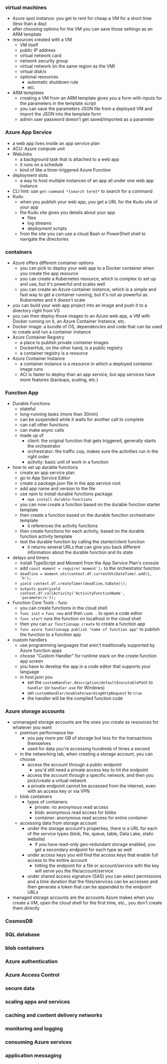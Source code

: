 ### virtual machines
- Azure spot instance: you get to rent for cheap a VM for a short time (less than a day)
- after choosing options for the VM you can save those settings as an ARM template
- resources created with a VM
    - VM itself
    - public IP address
    - virtual network card
    - network security group
    - virtual network (in the same region as the VM)
    - virtual disk/s
    - optional resources
        - automatic shutdown rule
        - etc.
- ARM templates
    - creating a VM from an ARM template gives you a form with inputs for the parameters in the template script
    - you can save the parameters JSON file from a deployed VM and import the JSON into the template form
    - admin user password doesn't get saved/imported as a parameter

### Azure App Service
- a web app lives inside an app service plan
- ACU: Azure compute unit
- WebJobs
    - a background task that is attached to a web app
    - it runs on a schedule
    - kind of like a timer-triggered Azure Function
- deployment slots
    - a way to host multiple instances of an app all under one web app instance
- CLI hint: use `get-command *{search term}*` to search for a command
- Kudu
    - when you publish your web app, you get a URL for the Kudu site of your app
    - the Kudu site gives you details about your app
        - files
        - log streams
        - deployment scripts
    - from the site you can use a cloud Bash or PowerShell shell to navigate the directories

### containers
- Azure offers different container options
    - you can pick to deploy your web app to a Docker container when you create the app resource
    - you can create a Kubernetes resource, which is complex to set up and use, but it's powerful and scales well
    - you can create an Azure container instance, which is a simple and fast way to get a container running, but it's not as powerful as Kubernetes and it doesn't scale
- you can build your web app project into an image and push it to a directory right from VS
- you can then deploy those images to an Azure web app, a VM with Docker running on it, an Azure Container Instance, etc.
- Docker image: a bundle of OS, dependencies and code that can be used to create and run a container instance
- Azure Container Registry
    - a place to publish private container images
    - DockerHub, on the other hand, is a public registry
    - a container registry is a resource
- Azure Container Instance
    - a container instance is a resource in which a deployed container image runs
    - ACI is faster to deploy than an app service, but app services have more features (backups, scaling, etc.)

### Function App
- Durable Functions
    - stateful
    - long-running tasks (more than 30min)
    - can be suspended while it waits for another call to complete
    - can call other functions
    - can make async calls
    - made up of
        - client: the original function that gets triggered, generally starts the orchestrator
        - orchestrator: the traffic cop, makes sure the activities run in the right order
        - activity: basic unit of work in a function
- how to set up durable functions
    - create an app service plan
    - go to App Service Editor
    - create a package.json file in the app service root
    - add app name and version to the file
    - use npm to install durable functions package
        - `npm install durable-functions`
    - you can now create a function based on the durable function starter template
    - then create a function based on the durable function orchestrator template
        - it references the activity functions
    - then create functions for each activity, based on the durable function activity template
    - test the durable function by calling the starter/client function
        - it returns several URLs that can give you back different information about the durable function and its state
- delays and timers
    - install TypeScript and Moment from the App Service Plan's console
    - add `const moment = require('moment');` to the orchestrator function
    - `deadline = moment.utc(context.df.currentUtcDateTime).add(1, 'h');`
    - `yield context.df.createTimer(deadline.toDate());`
    - `outputs.push(yield context.df.callActivity('ActivityFunctionName', 'parameter/s'));`
- Function Core Tools - func
    - you can create functions in the cloud shell
    - `func init` + `func new` and then `code .` to open a code editor
    - `func start` runs the function on localhost in the cloud shell
    -  then you can `az functionapp create` to create a function app
    - `func azure functionapp publish "name of function app"` to publish the function to a function app
- custom handlers
    - use programming languages that aren't traditionally supported by Azure function apps
    - choose "Custom Handler" for runtime stack on the create function app screen
    - you have to develop the app in a code editor that supports your language
    - in host.json you
        - set the `customHandler.description/defaultExecutablePath` to `handler` (or `handler.exe` for Windows)
        - set `customHandler/enableForwardingHttpRequest` to `true`
        - the handler will be the complied function code

### Azure storage accounts
- unmanaged storage accounts are the ones you create as resources for whatever you want
    - premium performance tier
        - you pay more per GB of storage but less for the transactions themselves
        - used for data you're accessing hundreds of times a second
    - in the networking tab, when creating a storage account, you can choose
        - access the account through a public endpoint
            - you'd still need a private access key to hit the endpoint
        - access the account through a specific network, and then you pick/create a virtual network
        - a private endpoint cannot be accessed from the internet, even with an access key or via VPN
    - blob containers
        - types of containers
            - private: no anonymous read access
            - blob: anonymous read access for blobs
            - container: anonymous read access for entire container
    - accessing data from storage account
        - under the storage account's properties, there is a URL for each of the service types (blob, file, queue, table, Data Lake, static website)
            - if you have read-only geo-redundant storage enabled, you get a secondary endpoint for each type as well
        - under access keys you will find the access keys that enable full access to the emtire account
            - hitting the endpoint for a file or account/service with the key will serve you the file/account/service
        - under shared access signature (SAS) you can select permissions and a time duration that the files/services can be accesses and then generate a token that can be appended to the endpoint URLs
- managed storage accounts are the accounts Azure makes when you create a VM, open the cloud shell for the first time, etc., you don't create them directly

### CosmosDB


### SQL database


### blob containers


### Azure authentication


### Azure Access Control


### secure data


### scaling apps and services


### caching and content delivery networks


### monitoring and logging


### consuming Azure services


### application messaging


